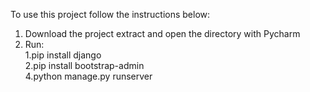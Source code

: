 To use this project follow the instructions below:                                                                                                                                   
1. Download the project extract and open the directory with Pycharm                                                                                                                     
2. Run:                                                                                                                                                                            
   1.pip install django                                                                                                                                                             
   2.pip install bootstrap-admin                                                                                                                                                   
   4.python manage.py runserver
